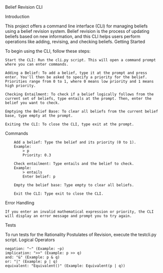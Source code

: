 Belief Revision CLI

Introduction

This project offers a command line interface (CLI) for managing beliefs using a belief revision system. Belief revision is the process of updating beliefs based on new information, and this CLI helps users perform operations like adding, revising, and checking beliefs.
Getting Started

To begin using the CLI, follow these steps:

    Start the CLI: Run the cli.py script. This will open a command prompt where you can enter commands.

    Adding a Belief: To add a belief, type it at the prompt and press enter. You'll then be asked to specify a priority for the belief. Priorities range from 0 to 1, where 0 means low priority and 1 means high priority.

    Checking Entailment: To check if a belief logically follows from the current set of beliefs, type entails at the prompt. Then, enter the belief you want to check.

    Emptying the Belief Base: To clear all beliefs from the current belief base, type empty at the prompt.

    Exiting the CLI: To close the CLI, type exit at the prompt.

Commands

    	Add a belief: Type the belief and its priority (0 to 1).
    	Example:
    		> p
    		Priority: 0.3

    	Check entailment: Type entails and the belief to check.
    	Example:
    		> entails
    		Enter belief: p

    	Empty the belief base: Type empty to clear all beliefs.

    	Exit the CLI: Type exit to close the CLI.

Error Handling

    If you enter an invalid mathematical expression or priority, the CLI will display an error message and prompt you to try again.

Tests

To run tests for the Rationality Postulates of Revision, execute the testcli.py script.
Logical Operators

    negation: "~" (Example: ~p)
    implication: ">>" (Example: p >> q)
    and: "&" (Example: p & q)
    or: "|" (Example: p | q)
    equivalent: "Equivalent()" (Example: Equivalent(p | q))
